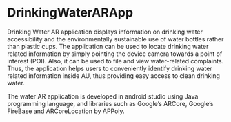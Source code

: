 # DrinkingWaterARApp

Drinking Water AR application displays information on drinking water accessibility and the environmentally sustainable use of water bottles rather than plastic cups. The application can be used to locate drinking water related information by simply pointing the device camera towards a point of interest (POI). Also, it can be used to file and view water-related complaints. Thus, the application helps users to conveniently identify drinking water related information inside AU, thus providing easy access to clean drinking water.

The water AR application is developed in android studio using Java programming language, and libraries such as Google’s ARCore, Google’s FireBase and ARCoreLocation by APPoly. 
